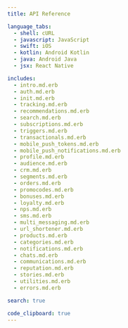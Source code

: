 ```yaml
---
title: API Reference

language_tabs:
  - shell: cURL
  - javascript: JavaScript
  - swift: iOS
  - kotlin: Android Kotlin
  - java: Android Java
  - jsx: React Native

includes:
  - intro.md.erb
  - auth.md.erb
  - init.md.erb
  - tracking.md.erb
  - recommendations.md.erb
  - search.md.erb
  - subscriptions.md.erb
  - triggers.md.erb
  - transactionals.md.erb
  - mobile_push_tokens.md.erb
  - mobile_push_notifications.md.erb
  - profile.md.erb
  - audience.md.erb
  - crm.md.erb
  - segments.md.erb
  - orders.md.erb
  - promocodes.md.erb
  - bonuses.md.erb
  - loyalty.md.erb
  - nps.md.erb
  - sms.md.erb
  - multi_messaging.md.erb
  - url_shortener.md.erb
  - products.md.erb
  - categories.md.erb
  - notifications.md.erb
  - chats.md.erb
  - communications.md.erb
  - reputation.md.erb
  - stories.md.erb
  - utilities.md.erb
  - errors.md.erb 

search: true

code_clipboard: true
---
```


